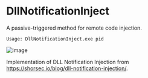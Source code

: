 # DllNotificationInject
A passive-triggered method for remote code injection.

```
Usage: DllNotificationInject.exe pid
```

![image](https://github.com/GooWen/DllNotificationInject/assets/31230159/519915b4-c9e4-4506-b692-1dc4084b6346)

Implementation of DLL Notification Injection from https://shorsec.io/blog/dll-notification-injection/.
